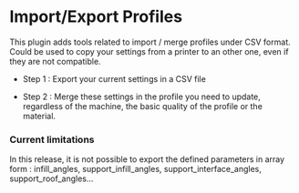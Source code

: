 # Import/Export Profiles

This plugin adds tools related to import / merge profiles under CSV format.
Could be used to copy your settings from a printer to an other one, even if they are not compatible.

- Step 1 : Export your current settings in a CSV file

- Step 2 : Merge these settings in the profile you need to update, regardless of the machine, the basic quality of the profile or the material.

### Current limitations

In this release, it is not possible to export the defined parameters in array form : infill_angles, support_infill_angles, support_interface_angles, support_roof_angles...
